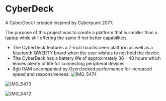 # CyberDeck
A CyberDeck I created inspired by Cyberpunk 2077.

The purpose of this project was to create a platform that is smaller than a laptop while still offering the same if not better capabilities.

- The CyberDeck features a 7-inch touchscreen platform as well as a bluetooth QWERTY board when the user wishes to not hold the device.
- The CyberDeck has a battery life of approximately 36 - 48 hours which leaves plenty of life for connecting peripheral devices.
- 8gb RAM accompanied by Overclocked performance for increased speed and responsiveness.
![IMG_5474](https://user-images.githubusercontent.com/110262380/232896717-dea9b000-05da-46f8-b330-1d2c64309529.jpg)

![IMG_5473](https://user-images.githubusercontent.com/110262380/232896724-a38334b8-7f10-42a9-9c02-56c374cf5d46.jpg)

![IMG_5472](https://user-images.githubusercontent.com/110262380/232896728-e51594df-f852-454b-959f-e07924bba030.jpg)
